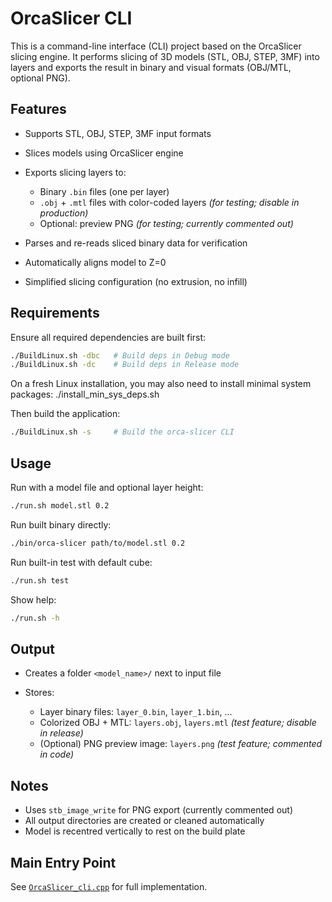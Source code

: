 # OrcaSlicer CLI

This is a command-line interface (CLI) project based on the OrcaSlicer slicing engine. It performs slicing of 3D models (STL, OBJ, STEP, 3MF) into layers and exports the result in binary and visual formats (OBJ/MTL, optional PNG).

## Features

* Supports STL, OBJ, STEP, 3MF input formats
* Slices models using OrcaSlicer engine
* Exports slicing layers to:

  * Binary `.bin` files (one per layer)
  * `.obj` + `.mtl` files with color-coded layers *(for testing; disable in production)*
  * Optional: preview PNG *(for testing; currently commented out)*
* Parses and re-reads sliced binary data for verification
* Automatically aligns model to Z=0
* Simplified slicing configuration (no extrusion, no infill)

## Requirements

Ensure all required dependencies are built first:

```bash
./BuildLinux.sh -dbc   # Build deps in Debug mode
./BuildLinux.sh -dc    # Build deps in Release mode
```

On a fresh Linux installation, you may also need to install minimal system packages:
./install_min_sys_deps.sh

Then build the application:

```bash
./BuildLinux.sh -s     # Build the orca-slicer CLI
```

## Usage

Run with a model file and optional layer height:

```bash
./run.sh model.stl 0.2
```

Run built binary directly:

```bash
./bin/orca-slicer path/to/model.stl 0.2
```

Run built-in test with default cube:

```bash
./run.sh test
```

Show help:

```bash
./run.sh -h
```

## Output

* Creates a folder `<model_name>/` next to input file
* Stores:

  * Layer binary files: `layer_0.bin`, `layer_1.bin`, ...
  * Colorized OBJ + MTL: `layers.obj`, `layers.mtl` *(test feature; disable in release)*
  * (Optional) PNG preview image: `layers.png` *(test feature; commented in code)*

## Notes

* Uses `stb_image_write` for PNG export (currently commented out)
* All output directories are created or cleaned automatically
* Model is recentred vertically to rest on the build plate

## Main Entry Point

See [`OrcaSlicer_cli.cpp`](./src/OrcaSlicer_cli.cpp) for full implementation.
